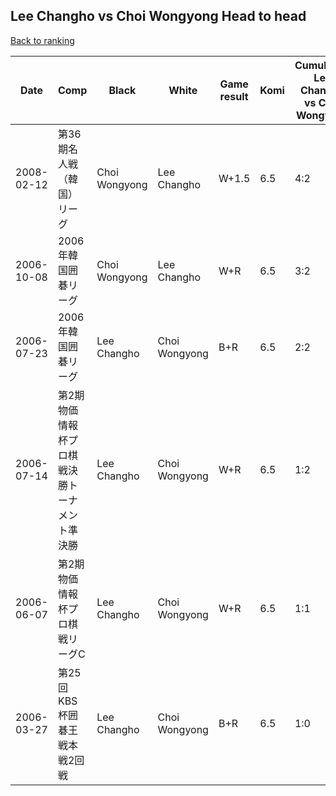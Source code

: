 ## Lee Changho vs Choi Wongyong Head to head

[Back to ranking](../../index.md)




| **Date** | **Comp** | **Black** | **White** | **Game result** | **Komi** | **Cumulative Lee Changho vs Choi Wongyong** | **Lee Changho streak** | **Choi Wongyong streak** | 
| --- | --- | --- | --- | --- | --- | --- | --- | --- |
| 2008-02-12 | 第36期名人戦（韓国）リーグ | Choi Wongyong | Lee Changho | W+1.5 | 6.5 | 4:2 | 3 | 0 | 
| 2006-10-08 | 2006年韓国囲碁リーグ | Choi Wongyong | Lee Changho | W+R | 6.5 | 3:2 | 2 | 0 | 
| 2006-07-23 | 2006年韓国囲碁リーグ | Lee Changho | Choi Wongyong | B+R | 6.5 | 2:2 | 1 | 0 | 
| 2006-07-14 | 第2期物価情報杯プロ棋戦決勝トーナメント準決勝 | Lee Changho | Choi Wongyong | W+R | 6.5 | 1:2 | 0 | 2 | 
| 2006-06-07 | 第2期物価情報杯プロ棋戦リーグC | Lee Changho | Choi Wongyong | W+R | 6.5 | 1:1 | 0 | 1 | 
| 2006-03-27 | 第25回KBS杯囲碁王戦本戦2回戦 | Lee Changho | Choi Wongyong | B+R | 6.5 | 1:0 | 1 | 0 |





